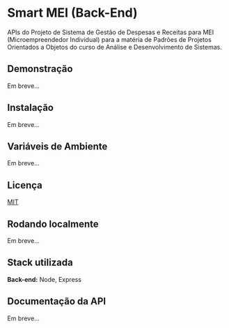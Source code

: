 
# Smart MEI (Back-End)

APIs do Projeto de Sistema de Gestão de Despesas e Receitas para MEI (Microempreendedor Individual) para a matéria de Padrões de Projetos Orientados a Objetos do curso de Análise e Desenvolvimento de Sistemas.


## Demonstração

Em breve...


## Instalação

Em breve...

<!-- ```bash
  npm install my-project
  cd my-project
``` -->
    
## Variáveis de Ambiente

Em breve...
<!-- Para rodar esse projeto, você vai precisar adicionar as seguintes variáveis de ambiente no seu .env

`PORT` -->


## Licença

[MIT](https://choosealicense.com/licenses/mit/)


## Rodando localmente

Em breve...

<!-- Clone o projeto

```bash
  git clone https://link-para-o-projeto
```

Entre no diretório do projeto

```bash
  cd my-project
```

Instale as dependências

```bash
  npm install
```

Inicie o servidor

```bash
  npm run start
``` -->


## Stack utilizada

**Back-end:** Node, Express


## Documentação da API

Em breve...

<!-- #### Retorna todos os itens

```http
  GET /api/items
```

| Parâmetro   | Tipo       | Descrição                           |
| :---------- | :--------- | :---------------------------------- |
| `api_key` | `string` | **Obrigatório**. A chave da sua API |

#### Retorna um item

```http
  GET /api/items/${id}
```

| Parâmetro   | Tipo       | Descrição                                   |
| :---------- | :--------- | :------------------------------------------ |
| `id`      | `string` | **Obrigatório**. O ID do item que você quer |

#### add(num1, num2)

Recebe dois números e retorna a sua soma. -->

